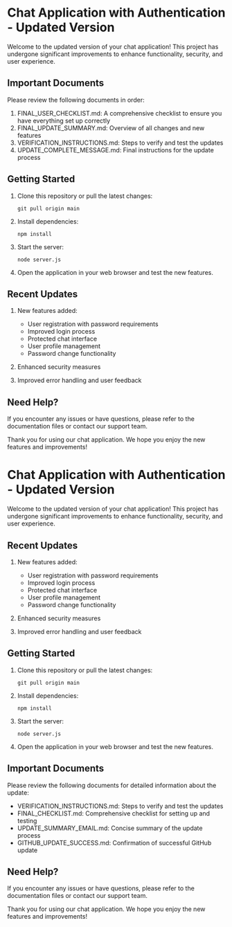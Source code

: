 # Chat Application with Authentication - Updated Version

Welcome to the updated version of your chat application! This project has undergone significant improvements to enhance functionality, security, and user experience.

## Important Documents

Please review the following documents in order:

1. FINAL_USER_CHECKLIST.md: A comprehensive checklist to ensure you have everything set up correctly
2. FINAL_UPDATE_SUMMARY.md: Overview of all changes and new features
3. VERIFICATION_INSTRUCTIONS.md: Steps to verify and test the updates
4. UPDATE_COMPLETE_MESSAGE.md: Final instructions for the update process

## Getting Started

1. Clone this repository or pull the latest changes:
   ```
   git pull origin main
   ```

2. Install dependencies:
   ```
   npm install
   ```

3. Start the server:
   ```
   node server.js
   ```

4. Open the application in your web browser and test the new features.

## Recent Updates

1. New features added:
   - User registration with password requirements
   - Improved login process
   - Protected chat interface
   - User profile management
   - Password change functionality

2. Enhanced security measures
3. Improved error handling and user feedback

## Need Help?

If you encounter any issues or have questions, please refer to the documentation files or contact our support team.

Thank you for using our chat application. We hope you enjoy the new features and improvements!


# Chat Application with Authentication - Updated Version

Welcome to the updated version of your chat application! This project has undergone significant improvements to enhance functionality, security, and user experience.

## Recent Updates

1. New features added:
   - User registration with password requirements
   - Improved login process
   - Protected chat interface
   - User profile management
   - Password change functionality

2. Enhanced security measures
3. Improved error handling and user feedback

## Getting Started

1. Clone this repository or pull the latest changes:
   ```
   git pull origin main
   ```

2. Install dependencies:
   ```
   npm install
   ```

3. Start the server:
   ```
   node server.js
   ```

4. Open the application in your web browser and test the new features.

## Important Documents

Please review the following documents for detailed information about the update:

- VERIFICATION_INSTRUCTIONS.md: Steps to verify and test the updates
- FINAL_CHECKLIST.md: Comprehensive checklist for setting up and testing
- UPDATE_SUMMARY_EMAIL.md: Concise summary of the update process
- GITHUB_UPDATE_SUCCESS.md: Confirmation of successful GitHub update

## Need Help?

If you encounter any issues or have questions, please refer to the documentation files or contact our support team.

Thank you for using our chat application. We hope you enjoy the new features and improvements!

